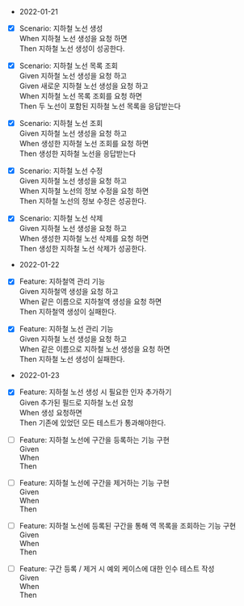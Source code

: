 
- 2022-01-21

- [X] Scenario: 지하철 노선 생성 <br>
    When 지하철 노선 생성을 요청 하면 <br>
    Then 지하철 노선 생성이 성공한다. <br>

- [X] Scenario: 지하철 노선 목록 조회 <br>
Given 지하철 노선 생성을 요청 하고 <br>
Given 새로운 지하철 노선 생성을 요청 하고 <br>
When 지하철 노선 목록 조회를 요청 하면 <br>
Then 두 노선이 포함된 지하철 노선 목록을 응답받는다 <br>

- [X] Scenario: 지하철 노선 조회 <br>
Given 지하철 노선 생성을 요청 하고 <br>
When 생성한 지하철 노선 조회를 요청 하면 <br>
Then 생성한 지하철 노선을 응답받는다 <br>

- [X] Scenario: 지하철 노선 수정 <br>
Given 지하철 노선 생성을 요청 하고 <br>
When 지하철 노선의 정보 수정을 요청 하면 <br>
Then 지하철 노선의 정보 수정은 성공한다. <br>

- [X] Scenario: 지하철 노선 삭제 <br>
Given 지하철 노선 생성을 요청 하고 <br>
When 생성한 지하철 노선 삭제를 요청 하면 <br>
Then 생성한 지하철 노선 삭제가 성공한다. <br>

- 2022-01-22

- [X] Feature: 지하철역 관리 기능 <br>
Given 지하철역 생성을 요청 하고 <br>
When 같은 이름으로 지하철역 생성을 요청 하면 <br>
Then 지하철역 생성이 실패한다. <br>

- [X] Feature: 지하철 노선 관리 기능 <br>
Given 지하철 노선 생성을 요청 하고 <br>
When 같은 이름으로 지하철 노선 생성을 요청 하면 <br>
Then 지하철 노선 생성이 실패한다. <br>
    
- 2022-01-23

- [X] Feature: 지하철 노선 생성 시 필요한 인자 추가하기 <br>
  Given 추가된 필드로 지하철 노선 요청<br>
  When  생성 요청하면 <br>
  Then  기존에 있었던 모든 테스트가 통과해야한다.<br>
  
- [ ] Feature: 지하철 노선에 구간을 등록하는 기능 구현<br>
  Given <br>
  When  <br>
  Then  <br>
  
- [ ] Feature: 지하철 노선에 구간을 제거하는 기능 구현<br>
  Given <br>
  When  <br>
  Then  <br>
  
- [ ] Feature: 지하철 노선에 등록된 구간을 통해 역 목록을 조회하는 기능 구현<br>
  Given <br>
  When  <br>
  Then  <br>
  
- [ ] Feature: 구간 등록 / 제거 시 예외 케이스에 대한 인수 테스트 작성<br>
  Given <br>
  When  <br>
  Then  <br>